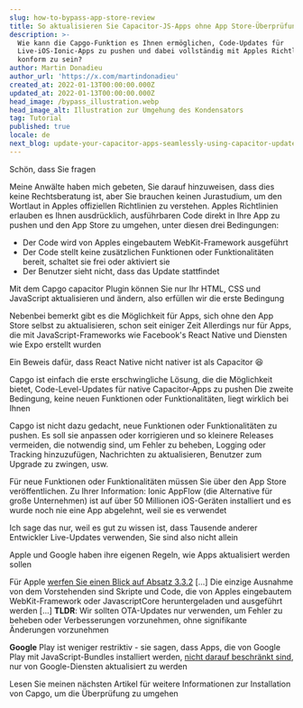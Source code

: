 ```yaml
---
slug: how-to-bypass-app-store-review
title: So aktualisieren Sie Capacitor-JS-Apps ohne App Store-Überprüfung.
description: >-
  Wie kann die Capgo-Funktion es Ihnen ermöglichen, Code-Updates für
  Live-iOS-Ionic-Apps zu pushen und dabei vollständig mit Apples Richtlinien
  konform zu sein?
author: Martin Donadieu
author_url: 'https://x.com/martindonadieu'
created_at: 2022-01-13T00:00:00.000Z
updated_at: 2022-01-13T00:00:00.000Z
head_image: /bypass_illustration.webp
head_image_alt: Illustration zur Umgehung des Kondensators
tag: Tutorial
published: true
locale: de
next_blog: update-your-capacitor-apps-seamlessly-using-capacitor-updater
---
```


Schön, dass Sie fragen

Meine Anwälte haben mich gebeten, Sie darauf hinzuweisen, dass dies keine Rechtsberatung ist, aber Sie brauchen keinen Jurastudium, um den Wortlaut in Apples offiziellen Richtlinien zu verstehen. Apples Richtlinien erlauben es Ihnen ausdrücklich, ausführbaren Code direkt in Ihre App zu pushen und den App Store zu umgehen, unter diesen drei Bedingungen:

* Der Code wird von Apples eingebautem WebKit-Framework ausgeführt
* Der Code stellt keine zusätzlichen Funktionen oder Funktionalitäten bereit, schaltet sie frei oder aktiviert sie
* Der Benutzer sieht nicht, dass das Update stattfindet

Mit dem Capgo capacitor Plugin können Sie nur Ihr HTML, CSS und JavaScript aktualisieren und ändern, also erfüllen wir die erste Bedingung

Nebenbei bemerkt gibt es die Möglichkeit für Apps, sich ohne den App Store selbst zu aktualisieren, schon seit einiger Zeit
Allerdings nur für Apps, die mit JavaScript-Frameworks wie Facebook's React Native und Diensten wie Expo erstellt wurden

Ein Beweis dafür, dass React Native nicht nativer ist als Capacitor 😆

Capgo ist einfach die erste erschwingliche Lösung, die die Möglichkeit bietet, Code-Level-Updates für native Capacitor-Apps zu pushen
Die zweite Bedingung, keine neuen Funktionen oder Funktionalitäten, liegt wirklich bei Ihnen

Capgo ist nicht dazu gedacht, neue Funktionen oder Funktionalitäten zu pushen. Es soll sie anpassen oder korrigieren und so kleinere Releases vermeiden, die notwendig sind, um Fehler zu beheben, Logging oder Tracking hinzuzufügen, Nachrichten zu aktualisieren, Benutzer zum Upgrade zu zwingen, usw.

Für neue Funktionen oder Funktionalitäten müssen Sie über den App Store veröffentlichen. Zu Ihrer Information: Ionic AppFlow (die Alternative für große Unternehmen) ist auf über 50 Millionen iOS-Geräten installiert und es wurde noch nie eine App abgelehnt, weil sie es verwendet

Ich sage das nur, weil es gut zu wissen ist, dass Tausende anderer Entwickler Live-Updates verwenden, Sie sind also nicht allein

Apple und Google haben ihre eigenen Regeln, wie Apps aktualisiert werden sollen

Für Apple [werfen Sie einen Blick auf Absatz 3.3.2](https://developerapplecom/programs/information/Apple_Developer_Program_Information_8_12_15pdf/)
[...] Die einzige Ausnahme von dem Vorstehenden sind Skripte und Code, die von Apples eingebautem WebKit-Framework oder JavascriptCore heruntergeladen und ausgeführt werden [...] __TLDR__: Wir sollten OTA-Updates nur verwenden, um Fehler zu beheben oder Verbesserungen vorzunehmen, ohne signifikante Änderungen vorzunehmen

__Google__ Play ist weniger restriktiv - sie sagen, dass Apps, die von Google Play mit JavaScript-Bundles installiert werden, [nicht darauf beschränkt sind](https://supportgooglecom/googleplay/android-developer/answer/9888379/?hl=en), nur von Google-Diensten aktualisiert zu werden


Lesen Sie meinen nächsten Artikel für weitere Informationen zur Installation von Capgo, um die Überprüfung zu umgehen